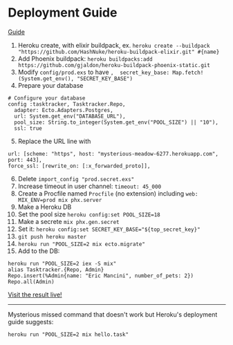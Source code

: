 # Deployment Guide

[Guide](https://hexdocs.pm/phoenix/heroku.html)

1. Heroku create, with elixir buildpack, ex. `heroku create --buildpack "https://github.com/HashNuke/heroku-buildpack-elixir.git" #{name}`
2. Add Phoenix buildpack: `heroku buildpacks:add https://github.com/gjaldon/heroku-buildpack-phoenix-static.git`
3. Modify `config/prod.exs` to have `,  secret_key_base: Map.fetch!(System.get_env(), "SECRET_KEY_BASE")`
4. Prepare your database

```
# Configure your database
config :tasktracker, Tasktracker.Repo,
  adapter: Ecto.Adapters.Postgres,
  url: System.get_env("DATABASE_URL"),
  pool_size: String.to_integer(System.get_env("POOL_SIZE") || "10"),
  ssl: true
``` 

5. Replace the URL line with

```
url: [scheme: "https", host: "mysterious-meadow-6277.herokuapp.com", port: 443],
force_ssl: [rewrite_on: [:x_forwarded_proto]],
```

6. Delete `import_config "prod.secret.exs"`
7. Increase timeout in user channel: `timeout: 45_000`
8. Create a Procfile named `Procfile` (no extension) including `web: MIX_ENV=prod mix phx.server`
9. Make a Heroku DB
10. Set the pool size `heroku config:set POOL_SIZE=18`
11. Make a secrete `mix phx.gen.secret`
12. Set it: `heroku config:set SECRET_KEY_BASE="${top_secret_key}"`
13. `git push heroku master`
14. `heroku run "POOL_SIZE=2 mix ecto.migrate"`
15. Add to the DB: 
```
heroku run "POOL_SIZE=2 iex -S mix"
alias Tasktracker.{Repo, Admin}
Repo.insert(%Admin{name: "Eric Mancini", number_of_pets: 2})
Repo.all(Admin)
```

[Visit the result live!](https://tasktracker-eqmvii.herokuapp.com/)

- - - - - - - 

Mysterious missed command that doesn't work but Heroku's deployment guide suggests:

`heroku run "POOL_SIZE=2 mix hello.task"`